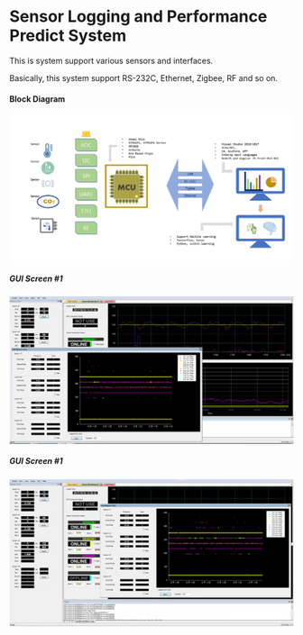 # Sensor Logging and Performance Predict System

This is system support various sensors and interfaces.

Basically, this system support RS-232C, Ethernet, Zigbee, RF and so on.


#### Block Diagram ####
![](/images/SensorLoggingSystemBD.png)

##### GUI Screen #1 #####
![](/images/SensorLoggingSystem.png)

##### GUI Screen #1 #####
![](/images/SensorLoggingSystem2.png)
